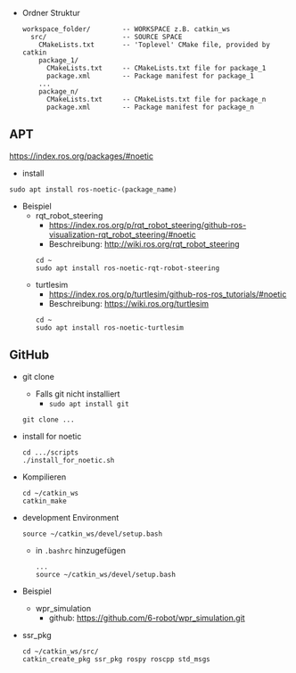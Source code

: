 - Ordner Struktur 
	```
	workspace_folder/        -- WORKSPACE z.B. catkin_ws
	  src/                   -- SOURCE SPACE
	    CMakeLists.txt       -- 'Toplevel' CMake file, provided by catkin
	    package_1/
	      CMakeLists.txt     -- CMakeLists.txt file for package_1
	      package.xml        -- Package manifest for package_1
	    ...
	    package_n/
	      CMakeLists.txt     -- CMakeLists.txt file for package_n
	      package.xml        -- Package manifest for package_n
	```


## APT
https://index.ros.org/packages/#noetic 

- install 
```ROS
sudo apt install ros-noetic-(package_name)
```

- Beispiel 
	- rqt_robot_steering 
		- https://index.ros.org/p/rqt_robot_steering/github-ros-visualization-rqt_robot_steering/#noetic 
		- Beschreibung: http://wiki.ros.org/rqt_robot_steering 
		```ROS
		cd ~
		sudo apt install ros-noetic-rqt-robot-steering
		```
	- turtlesim 
		- https://index.ros.org/p/turtlesim/github-ros-ros_tutorials/#noetic 
		- Beschreibung: https://wiki.ros.org/turtlesim 
		```ROS
		cd ~
		sudo apt install ros-noetic-turtlesim
		```

## GitHub 
- git clone 
	- Falls git nicht installiert 
		- `sudo apt install git` 
	```ROS
	git clone ...
	```
- install for noetic 
	```ROS
	cd .../scripts
	./install_for_noetic.sh
	```
- Kompilieren 
	```ROS
	cd ~/catkin_ws
	catkin_make
	```
- development Environment 
	```ROS
	source ~/catkin_ws/devel/setup.bash
	```
	- in `.bashrc` hinzugefügen 
		```ROS
		...
		source ~/catkin_ws/devel/setup.bash
		```

- Beispiel 
	- wpr_simulation 
		- github: https://github.com/6-robot/wpr_simulation.git 


- ssr_pkg 
	```ROS
	cd ~/catkin_ws/src/
	catkin_create_pkg ssr_pkg rospy roscpp std_msgs
	``` 

